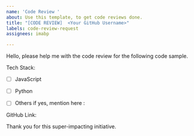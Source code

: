 ```yaml
---
name: 'Code Review '
about: Use this template, to get code reviews done.
title: "[CODE REVIEW]  <Your GitHub Username>"
labels: code-review-request
assignees: imabp

---
```


Hello, please help me with the code review for the following code sample.

Tech Stack: 
- [ ] JavaScript
- [ ] Python
- [ ] Others if yes, mention here : 


GitHub Link: 


Thank you for this super-impacting initiative.
